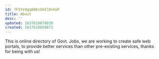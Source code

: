 ```yaml
---
id: 7FIYe9gq60KcGHIlDnkGP
title: About
desc: ''
updated: 1637610878030
created: 1637610850873
---
```


This is online directory of Govt. Jobs, we are working to create safe web portals, to provide better services than other pre-existing services, thanks for being with us!
